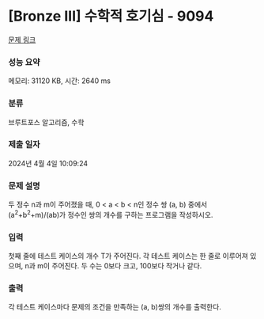 # [Bronze III] 수학적 호기심 - 9094 

[문제 링크](https://www.acmicpc.net/problem/9094) 

### 성능 요약

메모리: 31120 KB, 시간: 2640 ms

### 분류

브루트포스 알고리즘, 수학

### 제출 일자

2024년 4월 4일 10:09:24

### 문제 설명

<p>두 정수 n과 m이 주어졌을 때, 0 < a < b < n인 정수 쌍 (a, b) 중에서 (a<sup>2</sup>+b<sup>2</sup>+m)/(ab)가 정수인 쌍의 개수를 구하는 프로그램을 작성하시오.</p>

### 입력 

 <p>첫째 줄에 테스트 케이스의 개수 T가 주어진다. 각 테스트 케이스는 한 줄로 이루어져 있으며, n과 m이 주어진다. 두 수는 0보다 크고, 100보다 작거나 같다.</p>

### 출력 

 <p>각 테스트 케이스마다 문제의 조건을 만족하는 (a, b)쌍의 개수를 출력한다.</p>

